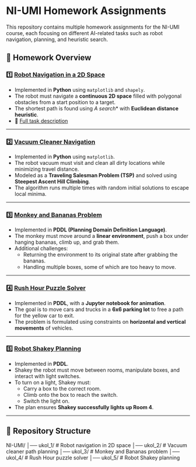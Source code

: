 # NI-UMI Homework Assignments  

This repository contains multiple homework assignments for the NI-UMI course, each focusing on different AI-related tasks such as robot navigation, planning, and heuristic search.  

## 📌 Homework Overview  

### 1️⃣ [Robot Navigation in a 2D Space](NI-UMI/ukol_1/)  
- Implemented in **Python** using `matplotlib` and `shapely`.  
- The robot must navigate a **continuous 2D space** filled with polygonal obstacles from a start position to a target.  
- The shortest path is found using **A* search** with **Euclidean distance heuristic**.  
- 🔗 [Full task description](https://courses.fit.cvut.cz/NI-UMI/files/MI-UMI_seminar-01_problem-solving.pdf)  

---

### 2️⃣ [Vacuum Cleaner Navigation](NI-UMI/ukol_2/)  
- Implemented in **Python** using `matplotlib`.  
- The robot vacuum must visit and clean all dirty locations while minimizing travel distance.  
- Modeled as a **Traveling Salesman Problem (TSP)** and solved using **Steepest Ascent Hill Climbing**.  
- The algorithm runs multiple times with random initial solutions to escape local minima.  

---

### 3️⃣ [Monkey and Bananas Problem](NI-UMI/ukol_3/)  
- Implemented in **PDDL (Planning Domain Definition Language)**.  
- The monkey must move around a **linear environment**, push a box under hanging bananas, climb up, and grab them.  
- Additional challenges:  
  - Returning the environment to its original state after grabbing the bananas.  
  - Handling multiple boxes, some of which are too heavy to move.  

---

### 4️⃣ [Rush Hour Puzzle Solver](NI-UMI/ukol_4/)  
- Implemented in **PDDL**, with a **Jupyter notebook for animation**.  
- The goal is to move cars and trucks in a **6x6 parking lot** to free a path for the yellow car to exit.  
- The problem is formulated using constraints on **horizontal and vertical movements** of vehicles.  

---

### 5️⃣ [Robot Shakey Planning](NI-UMI/ukol_5/)  
- Implemented in **PDDL**.  
- Shakey the robot must move between rooms, manipulate boxes, and interact with light switches.  
- To turn on a light, Shakey must:  
  - Carry a box to the correct room.  
  - Climb onto the box to reach the switch.  
  - Switch the light on.  
- The plan ensures **Shakey successfully lights up Room 4**.  

---

## 📂 Repository Structure  
NI-UMI/ │── ukol_1/ # Robot navigation in 2D space │── ukol_2/ # Vacuum cleaner path planning │── ukol_3/ # Monkey and Bananas problem │── ukol_4/ # Rush Hour puzzle solver │── ukol_5/ # Robot Shakey planning

